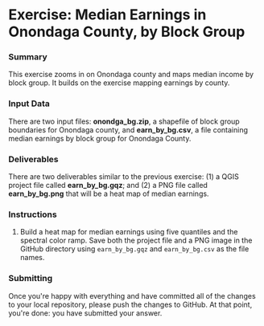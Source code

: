 # Exercise: Median Earnings in Onondaga County, by Block Group

### Summary

This exercise zooms in on Onondaga county and maps median income
by block group. It builds on the exercise mapping earnings by county.

### Input Data

There are two input files: **onondga_bg.zip**, a shapefile of block group
boundaries for Onondaga county, and **earn_by_bg.csv**, a file containing 
median earnings by block group for Onondaga County.

### Deliverables

There are two deliverables similar to the previous exercise: (1) a QGIS 
project file called **earn_by_bg.gqz**; and (2) a PNG file called 
**earn_by_bg.png** that will be a heat map of median earnings. 

### Instructions

1. Build a heat map for median earnings using five quantiles and the spectral 
color ramp. Save both the project file and a PNG image in the GitHub directory 
using `earn_by_bg.gqz` and `earn_by_bg.csv` as the file names.
    
### Submitting

Once you're happy with everything and have committed all of the changes to
your local repository, please push the changes to GitHub. At that point, 
you're done: you have submitted your answer.
